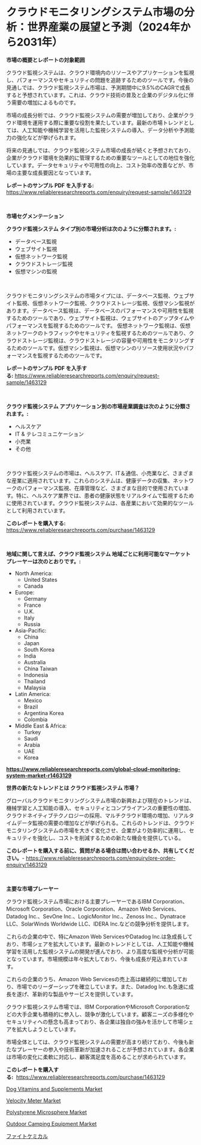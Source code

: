 <p><h1>クラウドモニタリングシステム市場の分析：世界産業の展望と予測（2024年から2031年）</h1></p><p><strong>市場の概要とレポートの対象範囲</strong></p>
<p><p>クラウド監視システムは、クラウド環境内のリソースやアプリケーションを監視し、パフォーマンスやセキュリティの問題を追跡するためのツールです。今後の見通しでは、クラウド監視システム市場は、予測期間中に9.5%のCAGRで成長すると予想されています。これは、クラウド技術の普及と企業のデジタル化に伴う需要の増加によるものです。</p><p>市場の成長分析では、クラウド監視システムの需要が増加しており、企業がクラウド環境を運用する際に重要な役割を果たしています。最新の市場トレンドとしては、人工知能や機械学習を活用した監視システムの導入、データ分析や予測能力の強化などが挙げられます。</p><p>将来の見通しでは、クラウド監視システム市場の成長が続くと予想されており、企業がクラウド環境を効果的に管理するための重要なツールとしての地位を強化しています。データセキュリティや可用性の向上、コスト効率の改善などが、市場の主要な成長要因となっています。</p></p>
<p><strong>レポートのサンプル PDF を入手する:</strong> <a href="https://www.reliableresearchreports.com/enquiry/request-sample/1463129">https://www.reliableresearchreports.com/enquiry/request-sample/1463129</a></p>
<p>&nbsp;</p>
<p><strong>市場セグメンテーション</strong></p>
<p><strong>クラウド監視システム タイプ別の市場分析は次のように分類されます。:</strong></p>
<p><ul><li>データベース監視</li><li>ウェブサイト監視</li><li>仮想ネットワーク監視</li><li>クラウドストレージ監視</li><li>仮想マシンの監視</li></ul></p>
<p>&nbsp;</p>
<p><p>クラウドモニタリングシステムの市場タイプには、データベース監視、ウェブサイト監視、仮想ネットワーク監視、クラウドストレージ監視、仮想マシン監視があります。データベース監視は、データベースのパフォーマンスや可用性を監視するためのツールであり、ウェブサイト監視は、ウェブサイトのアップタイムやパフォーマンスを監視するためのツールです。 仮想ネットワーク監視は、仮想ネットワークのトラフィックやセキュリティを監視するためのツールであり、クラウドストレージ監視は、クラウドストレージの容量や可用性をモニタリングするためのツールです。仮想マシン監視は、仮想マシンのリソース使用状況やパフォーマンスを監視するためのツールです。</p></p>
<p><strong>レポートのサンプル PDF を入手する:</strong>&nbsp;<a href="https://www.reliableresearchreports.com/enquiry/request-sample/1463129">https://www.reliableresearchreports.com/enquiry/request-sample/1463129</a></p>
<p>&nbsp;</p>
<p><strong> クラウド監視システム アプリケーション別の市場産業調査は次のように分類されます。:</strong></p>
<p><ul><li>ヘルスケア</li><li>IT & テレコミュニケーション</li><li>小売業</li><li>その他</li></ul></p>
<p>&nbsp;</p>
<p><p>クラウド監視システムの市場は、ヘルスケア、IT＆通信、小売業など、さまざまな産業に適用されています。これらのシステムは、健康データの収集、ネットワークのパフォーマンス監視、在庫管理など、さまざまな目的で使用されています。特に、ヘルスケア業界では、患者の健康状態をリアルタイムで監視するために使用されています。クラウド監視システムは、各産業において効果的なツールとして利用されています。</p></p>
<p><strong>このレポートを購入する:</strong>&nbsp; <a href="https://www.reliableresearchreports.com/purchase/1463129">https://www.reliableresearchreports.com/purchase/1463129</a></p>
<p>&nbsp;</p>
<p><strong>地域に関して言えば、クラウド監視システム 地域ごとに利用可能なマーケットプレーヤーは次のとおりです。:</strong></p>
<p><ul>
    <li>
        North America:
        <ul>
            <li>United States</li>
            <li>Canada</li>
        </ul>
    </li>
    <li>
        Europe:
        <ul>
            <li>Germany</li>
            <li>France</li>
            <li>U.K.</li>
            <li>Italy</li>
            <li>Russia</li>
        </ul>
    </li>
    <li>
        Asia-Pacific:
        <ul>
            <li>China</li>
            <li>Japan</li>
            <li>South Korea</li>
            <li>India</li>
            <li>Australia</li>
            <li>China Taiwan</li>
            <li>Indonesia</li>
            <li>Thailand</li>
            <li>Malaysia</li>
        </ul>
    </li>
    <li>
        Latin America:
        <ul>
            <li>Mexico</li>
            <li>Brazil</li>
            <li>Argentina Korea</li>
            <li>Colombia</li>
        </ul>
    </li>
    <li>
        Middle East & Africa:
        <ul>
            <li>Turkey</li>
            <li>Saudi</li>
            <li>Arabia</li>
            <li>UAE</li>
            <li>Korea</li>
        </ul>
    </li>
    </ul></p>
<p><strong><a href="https://www.reliableresearchreports.com/global-cloud-monitoring-system-market-r1463129">https://www.reliableresearchreports.com/global-cloud-monitoring-system-market-r1463129</a></strong>&nbsp;</p>
<p><strong>世界の新たなトレンドとは クラウド監視システム 市場？</strong></p>
<p><p>グローバルクラウドモニタリングシステム市場の新興および現在のトレンドは、機械学習と人工知能の導入、セキュリティとコンプライアンスの重要性の増加、クラウドネイティブテクノロジーの採用、マルチクラウド環境の増加、リアルタイムデータ監視の需要の増加などが挙げられる。これらのトレンドは、クラウドモニタリングシステムの市場を大きく変化させ、企業がより効率的に運用し、セキュリティを強化し、コストを削減するための新たな機会を提供している。</p></p>
<p><strong>このレポートを購入する前に、質問がある場合は問い合わせるか、共有してください。</strong>- <a href="https://www.reliableresearchreports.com/enquiry/pre-order-enquiry/1463129">https://www.reliableresearchreports.com/enquiry/pre-order-enquiry/1463129</a></p>
<p>&nbsp;</p>
<p><strong>主要な市場プレーヤー</strong></p>
<p><p>クラウド監視システム市場における主要プレーヤーであるIBM Corporation、Microsoft Corporation、Oracle Corporation、Amazon Web Services、Datadog Inc.、SevOne Inc.、LogicMonitor Inc.、Zenoss Inc.、Dynatrace LLC、SolarWinds Worldwide LLC、IDERA Inc.などの競争分析を提供します。</p><p>これらの企業の中で、特にAmazon Web ServicesやDatadog Inc.は急成長しており、市場シェアを拡大しています。最新のトレンドとしては、人工知能や機械学習を活用した監視システムの開発が進んでおり、より高度な監視や分析が可能となっています。市場規模は年々拡大しており、今後も成長が見込まれています。</p><p>これらの企業のうち、Amazon Web Servicesの売上高は継続的に増加しており、市場でのリーダーシップを確立しています。また、Datadog Inc.も急速に成長を遂げ、革新的な製品やサービスを提供しています。</p><p>クラウド監視システム市場では、IBM CorporationやMicrosoft Corporationなどの大手企業も積極的に参入し、競争が激化しています。顧客ニーズの多様化やセキュリティへの懸念も高まっており、各企業は独自の強みを活かして市場シェアを拡大しようとしています。</p><p>市場全体としては、クラウド監視システムの需要が高まり続けており、今後も新たなプレーヤーの参入や技術革新が加速されることが予想されています。各企業は市場の変化に柔軟に対応し、顧客満足度を高めることが求められています。</p></p>
<p><strong>このレポートを購入する:</strong>&nbsp;&nbsp;<a href="https://www.reliableresearchreports.com/purchase/1463129">https://www.reliableresearchreports.com/purchase/1463129</a></p>
<p><p><a href="https://www.linkedin.com/pulse/dog-vitamins-supplements-market-size-reveals-best-marketing-channels-awadf?trackingId=FT%2FqFlJdJCUrqqB1Lgz1FQ%3D%3D">Dog Vitamins and Supplements Market</a></p><p><a href="https://github.com/bmorecock/Market-Research-Report-List-2/blob/main/velocity-meter-market.md">Velocity Meter Market</a></p><p><a href="https://issuu.com/reportprime-2/docs/polystyrene-microsphere-market-size-2030.pptx">Polystyrene Microsphere Market</a></p><p><a href="https://www.linkedin.com/pulse/outdoor-camping-equipment-market-size-trends-complete-grmwf?trackingId=T6gtgJ8PdvCEnvzjbxF07Q%3D%3D">Outdoor Camping Equipment Market</a></p><p><a href="https://github.com/LeanneBruen2023/Market-Research-Report-List-1/blob/main/362353530834.md">ファイトケミカル</a></p></p>